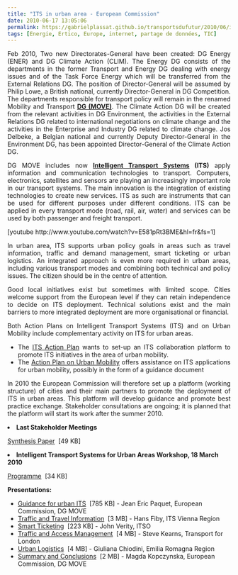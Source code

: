 ```yaml
---
title: "ITS in urban area - European Commission"
date: 2010-06-17 13:05:06
permalink: https://gabrielplassat.github.io/transportsdufutur/2010/06/its-in-urban-area-european-commission.html
tags: [Energie, Ertico, Europe, internet, partage de données, TIC]
---
```


<p style="text-align: justify">Feb 2010, Two new Directorates-General have been created: DG Energy (ENER) and DG Climate Action (CLIM). The Energy DG consists of the departments in the former Transport and Energy DG dealing with energy issues and of the Task Force Energy which will be transferred from the External Relations DG. The position of Director-General will be assumed by Philip Lowe, a British national, currently Director-General in DG Competition. The departments responsible for transport policy will remain in the renamed Mobility and Transport <strong><a href="http://ec.europa.eu/transport/index_en.htm" target="_blank">DG (MOVE)</a></strong>. The Climate Action DG will be created from the relevant activities in DG Environment, the activities in the External Relations DG related to international negotiations on climate change and the activities in the Enterprise and Industry DG related to climate change. Jos Delbeke, a Belgian national and currently Deputy Director-General in the Environment DG, has been appointed Director-General of the Climate Action DG.</p> <p style="text-align: justify">DG MOVE includes now <strong><a href="http://ec.europa.eu/transport/its/index_en.htm" target="_blank">Intelligent Transport Systems</a> (ITS)</strong> apply information and communication technologies to transport. Computers, electronics, satellites and sensors are playing an increasingly important role in our transport systems. The main innovation is the integration of existing technologies to create new services. ITS as such are instruments that can be used for different purposes under different conditions. ITS can be applied in every transport mode (road, rail, air, water) and services can be used by both passenger and freight transport.</p> <p style="text-align: justify"> </p>  <!--more-->   [youtube http://www.youtube.com/watch?v=E581pRt3BME&hl=fr&fs=1] <p style="text-align: justify">In urban area, ITS supports urban policy goals in areas such as travel information, traffic and demand management, smart ticketing or urban logistics. An integrated approach is even more required in urban areas, including various transport modes and combining both technical and policy issues. The citizen should be in the centre of attention.</p> <p style="text-align: justify">Good local initiatives exist but sometimes with limited scope. Cities welcome support from the European level if they can retain independence to decide on ITS deployment. Technical solutions exist and the main barriers to more integrated deployment are more organisational or financial.</p> <p style="text-align: justify">Both Action Plans on Intelligent Transport Systems (ITS) and on Urban Mobility include complementary activity on ITS for urban areas.</p> <ul> <li> <div style="text-align: justify">The <a href="https://gabrielplassat.github.io/transportsdufutur/transport/its/road/action_plan/action_plan_en.htm" title="ITS Action Plan">ITS Action Plan</a> wants to set-up an ITS collaboration platform to promote ITS initiatives in the area of urban mobility.</div></li> <li> <div style="text-align: justify">The <a href="https://gabrielplassat.github.io/transportsdufutur/transport/urban/urban_mobility/action_plan_en.htm" title="Action Plan on Urban Mobility">Action Plan on Urban Mobility</a> offers assistance on ITS applications for urban mobility, possibly in the form of a guidance document</div></li> </ul> <p style="text-align: justify">In 2010 the European Commission will therefore set up a platform (working structure) of cities and their main partners to promote the deployment of ITS in urban areas. This platform will develop guidance and promote best practice exchange. Stakeholder consultations are ongoing; it is planned that the platform will start its work after the summer 2010.</p> <li><strong>Last Stakeholder Meetings</strong> <p><a href="https://gabrielplassat.github.io/transportsdufutur/transport/its/road/action_plan/doc/2009_urban_its_hearings_synthesis.pdf" target="_blank" title="Synthesis Paper">Synthesis Paper</a>  [49 KB] </p></li> <li><strong>Intelligent Transport Systems for Urban Areas Workshop, 18 March 2010</strong> <p><a href="https://gabrielplassat.github.io/transportsdufutur/transport/its/road/action_plan/doc/2010_03_18_programme.pdf" target="_blank" title="Programme">Programme</a>  [34 KB] </p> <p><strong>Presentations:</strong></p> <ul> <li><a href="https://gabrielplassat.github.io/transportsdufutur/transport/its/road/action_plan/doc/2010_03_18_guidance_for_urban_its.pdf" target="_blank" title=" Guidance for urban ITS">Guidance for urban ITS</a>  [785 KB] - Jean Eric Paquet, European Commission, DG MOVE</li> <li><a href="https://gabrielplassat.github.io/transportsdufutur/transport/its/road/action_plan/doc/2010_03_18_traffic_and_travel_information.pdf" target="_blank" title=" Traffic and Travel Information">Traffic and Travel Information</a>  [3 MB] - Hans Fiby, ITS Vienna Region</li> <li><a href="https://gabrielplassat.github.io/transportsdufutur/transport/its/road/action_plan/doc/2010_03_18_smart_ticketing.pdf" target="_blank" title=" Smart Ticketing">Smart Ticketing</a>  [223 KB] - John Verity, ITSO</li> <li><a href="https://gabrielplassat.github.io/transportsdufutur/transport/its/road/action_plan/doc/2010_03_18_traffic_and_access_management.pdf" target="_blank" title=" Traffic and Access Management">Traffic and Access Management</a>  [4 MB] - Steve Kearns, Transport for London</li> <li><a href="https://gabrielplassat.github.io/transportsdufutur/transport/its/road/action_plan/doc/2010_03_18_urban_logistics.pdf" target="_blank" title=" Urban Logistics">Urban Logistics</a>  [4 MB] - Giuliana Chiodini, Emilia Romagna Region</li> <li><a href="https://gabrielplassat.github.io/transportsdufutur/transport/its/road/action_plan/doc/2010_03_18_summary_and_conclusions.pdf" target="_blank" title=" Summary and Conclusions">Summary and Conclusions</a>  [2 MB] - Magda Kopczynska, European Commission, DG MOVE</li> </ul> </li> <br />

